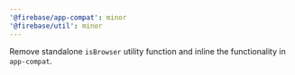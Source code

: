 ```yaml
---
'@firebase/app-compat': minor
'@firebase/util': minor
---
```


Remove standalone `isBrowser` utility function and inline the functionality in `app-compat`.
